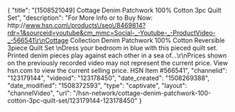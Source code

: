 {
    "title": "[1508521049] Cottage  Denim Patchwork 100% Cotton 3pc Quilt Set",
    "description": "For More Info or to Buy Now: http:\/\/www.hsn.com\/products\/seo\/8469814?rdr=1&sourceid=youtube&cm_mmc=Social-_-Youtube-_-ProductVideo-_-566541\r\nCottage Collection Denim Patchwork 100% Cotton Reversible 3piece Quilt Set   \nDress your bedroom in blue with this pieced quilt set. Printed denim pieces play against each other in a sea of...\r\nPrices shown on the previously recorded video may not represent the current price.  View hsn.com to view the current selling price. HSN Item #566541",
    "channelid": "123179144",
    "videoid": "123178450",
    "date_created": "1508269388",
    "date_modified": "1508372593",
    "type": "captivate",
    "layout": "channelVideo",
    "url": "\/hsn-network\/cottage-denim-patchwork-100-cotton-3pc-quilt-set\/123179144-123178450"
}